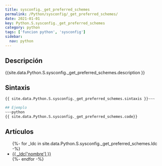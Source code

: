 ```yaml
---
title: sysconfig._get_preferred_schemes
permalink: /Python/sysconfig/_get_preferred_schemes/
date: 2021-01-01
key: Python.S.sysconfig._get_preferred_schemes
category: python
tags: ['funcion python', 'sysconfig']
sidebar: 
  nav: python
---
```


## Descripción
{{site.data.Python.S.sysconfig._get_preferred_schemes.description }}

## Sintaxis
~~~python
{{ site.data.Python.S.sysconfig._get_preferred_schemes.sintaxis }}~~~

## Ejemplo
~~~python
{{ site.data.Python.S.sysconfig._get_preferred_schemes.code}}
~~~

## Artículos
<ul>
{%- for _ldc in site.data.Python.S.sysconfig._get_preferred_schemes.ldc -%}
   <li>
       <a href="{{_ldc['url'] }}">{{ _ldc['nombre'] }}</a>
   </li>
{%- endfor -%}
</ul>
